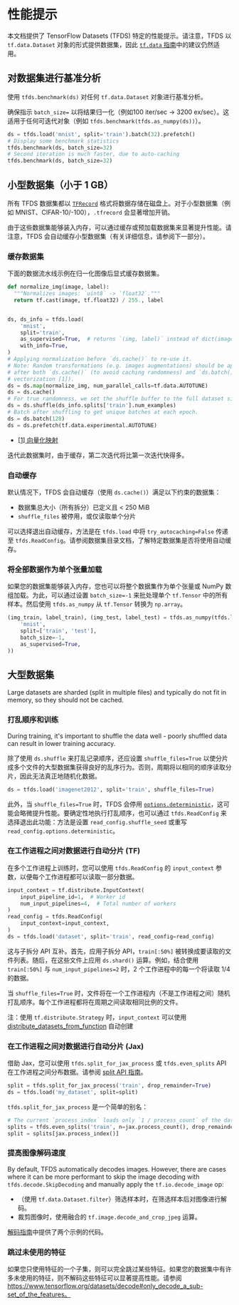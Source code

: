 # 性能提示

本文档提供了 TensorFlow Datasets (TFDS) 特定的性能提示。请注意，TFDS 以 `tf.data.Dataset` 对象的形式提供数据集，因此 [`tf.data` 指南](https://www.tensorflow.org/guide/data_performance#optimize_performance)中的建议仍然适用。

## 对数据集进行基准分析

使用 `tfds.benchmark(ds)` 对任何 `tf.data.Dataset` 对象进行基准分析。

确保指示 `batch_size=` 以将结果归一化（例如100 iter/sec -&gt; 3200 ex/sec）。这适用于任何可迭代对象（例如 `tfds.benchmark(tfds.as_numpy(ds))`）。

```python
ds = tfds.load('mnist', split='train').batch(32).prefetch()
# Display some benchmark statistics
tfds.benchmark(ds, batch_size=32)
# Second iteration is much faster, due to auto-caching
tfds.benchmark(ds, batch_size=32)
```

## 小型数据集（小于 1 GB）

所有 TFDS 数据集都以 [`TFRecord`](https://www.tensorflow.org/tutorials/load_data/tfrecord) 格式将数据存储在磁盘上。对于小型数据集（例如 MNIST、CIFAR-10/-100），`.tfrecord` 会显著增加开销。

由于这些数据集能够装入内存，可以通过缓存或预加载数据集来显著提升性能。请注意，TFDS 会自动缓存小型数据集（有关详细信息，请参阅下一部分）。

### 缓存数据集

下面的数据流水线示例在归一化图像后显式缓存数据集。

```python
def normalize_img(image, label):
  """Normalizes images: `uint8` -> `float32`."""
  return tf.cast(image, tf.float32) / 255., label


ds, ds_info = tfds.load(
    'mnist',
    split='train',
    as_supervised=True,  # returns `(img, label)` instead of dict(image=, ...)
    with_info=True,
)
# Applying normalization before `ds.cache()` to re-use it.
# Note: Random transformations (e.g. images augmentations) should be applied
# after both `ds.cache()` (to avoid caching randomness) and `ds.batch()` (for
# vectorization [1]).
ds = ds.map(normalize_img, num_parallel_calls=tf.data.AUTOTUNE)
ds = ds.cache()
# For true randomness, we set the shuffle buffer to the full dataset size.
ds = ds.shuffle(ds_info.splits['train'].num_examples)
# Batch after shuffling to get unique batches at each epoch.
ds = ds.batch(128)
ds = ds.prefetch(tf.data.experimental.AUTOTUNE)
```

- [[1] 向量化映射](https://www.tensorflow.org/guide/data_performance#vectorizing_mapping)

迭代此数据集时，由于缓存，第二次迭代将比第一次迭代快得多。

### 自动缓存

默认情况下，TFDS 会自动缓存（使用 `ds.cache()`）满足以下约束的数据集：

- 数据集总大小（所有拆分）已定义且 &lt; 250 MiB
- `shuffle_files` 被停用，或仅读取单个分片

可以选择退出自动缓存，方法是在 `tfds.load` 中将 `try_autocaching=False` 传递至 `tfds.ReadConfig`。请参阅数据集目录文档，了解特定数据集是否将使用自动缓存。

### 将全部数据作为单个张量加载

如果您的数据集能够装入内存，您也可以将整个数据集作为单个张量或 NumPy 数组加载。为此，可以通过设置 `batch_size=-1` 来批处理单个 `tf.Tensor` 中的所有样本。然后使用 `tfds.as_numpy` 从 `tf.Tensor` 转换为 `np.array`。

```python
(img_train, label_train), (img_test, label_test) = tfds.as_numpy(tfds.load(
    'mnist',
    split=['train', 'test'],
    batch_size=-1,
    as_supervised=True,
))
```

## 大型数据集

Large datasets are sharded (split in multiple files) and typically do not fit in memory, so they should not be cached.

### 打乱顺序和训练

During training, it's important to shuffle the data well - poorly shuffled data can result in lower training accuracy.

除了使用 `ds.shuffle` 来打乱记录顺序，还应设置 `shuffle_files=True` 以使分片成多个文件的大型数据集获得良好的乱序行为。否则，周期将以相同的顺序读取分片，因此无法真正地随机化数据。

```python
ds = tfds.load('imagenet2012', split='train', shuffle_files=True)
```

此外，当 `shuffle_files=True` 时，TFDS 会停用 [`options.deterministic`](https://www.tensorflow.org/api_docs/python/tf/data/Options#deterministic)，这可能会略微提升性能。要确定性地执行打乱顺序，也可以通过 `tfds.ReadConfig` 来选择退出此功能：方法是设置 `read_config.shuffle_seed` 或重写 `read_config.options.deterministic`。

### 在工作进程之间对数据进行自动分片 (TF)

在多个工作进程上训练时，您可以使用 `tfds.ReadConfig` 的 `input_context` 参数，以便每个工作进程都可以读取一部分数据。

```python
input_context = tf.distribute.InputContext(
    input_pipeline_id=1,  # Worker id
    num_input_pipelines=4,  # Total number of workers
)
read_config = tfds.ReadConfig(
    input_context=input_context,
)
ds = tfds.load('dataset', split='train', read_config=read_config)
```

这与子拆分 API 互补。首先，应用子拆分 API，`train[:50%]` 被转换成要读取的文件列表。随后，在这些文件上应用 `ds.shard()` 运算。例如，结合使用 `train[:50%]` 与 `num_input_pipelines=2` 时，2 个工作进程中的每一个将读取 1/4 的数据。

当 `shuffle_files=True` 时，文件将在一个工作进程内（不是工作进程之间）随机打乱顺序。每个工作进程都将在周期之间读取相同比例的文件。

注：使用 `tf.distribute.Strategy` 时，`input_context` 可以使用 [distribute_datasets_from_function](https://www.tensorflow.org/api_docs/python/tf/distribute/Strategy#distribute_datasets_from_function) 自动创建

### 在工作进程之间对数据进行自动分片 (Jax)

借助 Jax，您可以使用 `tfds.split_for_jax_process` 或 `tfds.even_splits` API 在工作进程之间分布数据。请参阅 [split API 指南](https://www.tensorflow.org/datasets/splits)。

```python
split = tfds.split_for_jax_process('train', drop_remainder=True)
ds = tfds.load('my_dataset', split=split)
```

`tfds.split_for_jax_process` 是一个简单的别名：

```python
# The current `process_index` loads only `1 / process_count` of the data.
splits = tfds.even_splits('train', n=jax.process_count(), drop_remainder=True)
split = splits[jax.process_index()]
```

### 提高图像解码速度

By default, TFDS automatically decodes images. However, there are cases where it can be more performant to skip the image decoding with `tfds.decode.SkipDecoding` and manually apply the `tf.io.decode_image` op:

- （使用 `tf.data.Dataset.filter`）筛选样本时，在筛选样本后对图像进行解码。
- 裁剪图像时，使用融合的 `tf.image.decode_and_crop_jpeg` 运算。

[解码指南](https://www.tensorflow.org/datasets/decode#usage_examples)中提供了两个示例的代码。

### 跳过未使用的特征

如果您只使用特征的一个子集，则可以完全跳过某些特征。如果您的数据集中有许多未使用的特征，则不解码这些特征可以显著提高性能。请参阅 https://www.tensorflow.org/datasets/decode#only_decode_a_sub-set_of_the_features。
